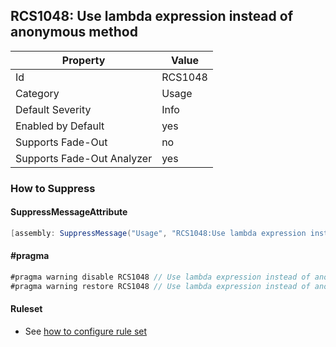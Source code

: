## RCS1048: Use lambda expression instead of anonymous method

Property | Value
--- | --- 
Id | RCS1048
Category | Usage
Default Severity | Info
Enabled by Default | yes
Supports Fade-Out | no
Supports Fade-Out Analyzer | yes

### How to Suppress

#### SuppressMessageAttribute

```csharp
[assembly: SuppressMessage("Usage", "RCS1048:Use lambda expression instead of anonymous method.", Justification = "<Pending>")]
```

#### \#pragma

```csharp
#pragma warning disable RCS1048 // Use lambda expression instead of anonymous method.
#pragma warning restore RCS1048 // Use lambda expression instead of anonymous method.
```

#### Ruleset

* See [how to configure rule set](../HowToConfigureAnalyzers.md)

